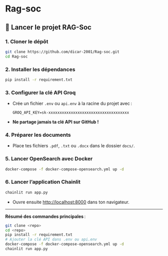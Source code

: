 # Rag-soc

## 🚀 Lancer le projet RAG-Soc

### 1. Cloner le dépôt
```bash
git clone https://github.com/dicar-2001/Rag-soc.git
cd Rag-soc
```

### 2. Installer les dépendances
```bash
pip install -r requirement.txt
```

### 3. Configurer la clé API Groq
- Crée un fichier `.env` ou `api.env` à la racine du projet avec :
  ```
  GROQ_API_KEY=sk-xxxxxxxxxxxxxxxxxxxxxxxxxxxxxxxxxxxx
  ```
- **Ne partage jamais ta clé API sur GitHub !**

### 4. Préparer les documents
- Place tes fichiers `.pdf`, `.txt` ou `.docx` dans le dossier `docs/`.

### 5. Lancer OpenSearch avec Docker
```bash
docker-compose -f docker-compose-opensearch.yml up -d
```

### 6. Lancer l’application Chainlit
```bash
chainlit run app.py
```
- Ouvre ensuite [http://localhost:8000](http://localhost:8000) dans ton navigateur.

---

**Résumé des commandes principales** :
```bash
git clone <repo>
cd <repo>
pip install -r requirement.txt
# Ajouter la clé API dans .env ou api.env
docker-compose -f docker-compose-opensearch.yml up -d
chainlit run app.py
```
